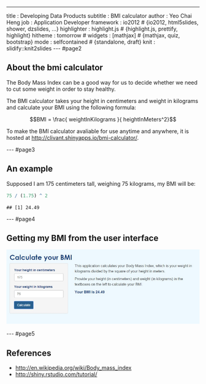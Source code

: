 ---
title       : Developing Data Products
subtitle    : BMI calculator
author      : Yeo Chai Heng
job         : Application Developer
framework   : io2012        # {io2012, html5slides, shower, dzslides, ...}
highlighter : highlight.js  # {highlight.js, prettify, highlight}
hitheme     : tomorrow      # 
widgets     : [mathjax]            # {mathjax, quiz, bootstrap}
mode        : selfcontained # {standalone, draft}
knit        : slidify::knit2slides
---  #page2 

## About the bmi calculator

The Body Mass Index can be a good way for us to decide whether we need to cut some weight in order to stay healthy. 

The BMI calculator takes your height in centimeters and weight in kilograms and calculate your BMI using the following formula:

$$BMI = \frac{ weightInKilograms }{ heightInMeters^2}$$

To make the BMI calculator avaliable for use anytime and anywhere, it is hosted at http://clivant.shinyapps.io/bmi-calculator/.

--- #page3

## An example

Supposed I am 175 centimeters tall, weighing 75 kilograms, my BMI will be:


```r
75 / (1.75) ^ 2
```

```
## [1] 24.49
```

--- #page4

## Getting my BMI from the user interface

![alt text](assets/img/user-interface-with-inputs-and-bmi.jpg "The user interface")

--- #page5

## References

* http://en.wikipedia.org/wiki/Body_mass_index
* http://shiny.rstudio.com/tutorial/


